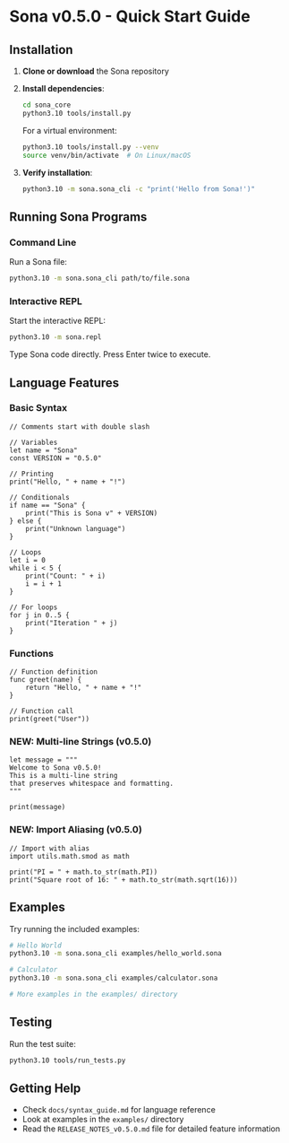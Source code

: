 # Sona v0.5.0 - Quick Start Guide

## Installation

1. **Clone or download** the Sona repository

2. **Install dependencies**:

   ```bash
   cd sona_core
   python3.10 tools/install.py
   ```

   For a virtual environment:

   ```bash
   python3.10 tools/install.py --venv
   source venv/bin/activate  # On Linux/macOS
   ```

3. **Verify installation**:
   ```bash
   python3.10 -m sona.sona_cli -c "print('Hello from Sona!')"
   ```

## Running Sona Programs

### Command Line

Run a Sona file:

```bash
python3.10 -m sona.sona_cli path/to/file.sona
```

### Interactive REPL

Start the interactive REPL:

```bash
python3.10 -m sona.repl
```

Type Sona code directly. Press Enter twice to execute.

## Language Features

### Basic Syntax

```sona
// Comments start with double slash

// Variables
let name = "Sona"
const VERSION = "0.5.0"

// Printing
print("Hello, " + name + "!")

// Conditionals
if name == "Sona" {
    print("This is Sona v" + VERSION)
} else {
    print("Unknown language")
}

// Loops
let i = 0
while i < 5 {
    print("Count: " + i)
    i = i + 1
}

// For loops
for j in 0..5 {
    print("Iteration " + j)
}
```

### Functions

```sona
// Function definition
func greet(name) {
    return "Hello, " + name + "!"
}

// Function call
print(greet("User"))
```

### NEW: Multi-line Strings (v0.5.0)

```sona
let message = """
Welcome to Sona v0.5.0!
This is a multi-line string
that preserves whitespace and formatting.
"""

print(message)
```

### NEW: Import Aliasing (v0.5.0)

```sona
// Import with alias
import utils.math.smod as math

print("PI = " + math.to_str(math.PI))
print("Square root of 16: " + math.to_str(math.sqrt(16)))
```

## Examples

Try running the included examples:

```bash
# Hello World
python3.10 -m sona.sona_cli examples/hello_world.sona

# Calculator
python3.10 -m sona.sona_cli examples/calculator.sona

# More examples in the examples/ directory
```

## Testing

Run the test suite:

```bash
python3.10 tools/run_tests.py
```

## Getting Help

- Check `docs/syntax_guide.md` for language reference
- Look at examples in the `examples/` directory
- Read the `RELEASE_NOTES_v0.5.0.md` file for detailed feature information
